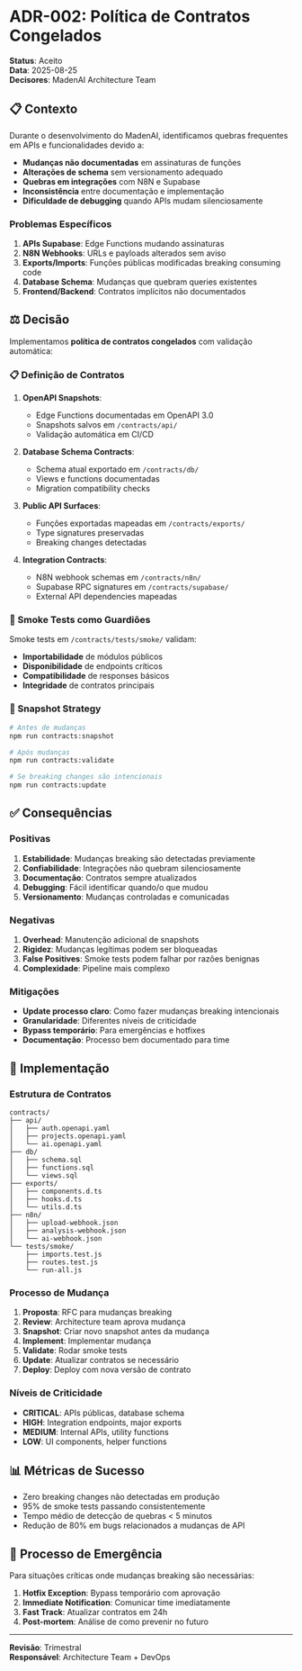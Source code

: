 # ADR-002: Política de Contratos Congelados

**Status**: Aceito  
**Data**: 2025-08-25  
**Decisores**: MadenAI Architecture Team

## 📋 Contexto

Durante o desenvolvimento do MadenAI, identificamos quebras frequentes em APIs e funcionalidades devido a:

- **Mudanças não documentadas** em assinaturas de funções
- **Alterações de schema** sem versionamento adequado
- **Quebras em integrações** com N8N e Supabase
- **Inconsistência** entre documentação e implementação
- **Dificuldade de debugging** quando APIs mudam silenciosamente

### Problemas Específicos

1. **APIs Supabase**: Edge Functions mudando assinaturas
2. **N8N Webhooks**: URLs e payloads alterados sem aviso
3. **Exports/Imports**: Funções públicas modificadas breaking consuming code
4. **Database Schema**: Mudanças que quebram queries existentes
5. **Frontend/Backend**: Contratos implícitos não documentados

## ⚖️ Decisão

Implementamos **política de contratos congelados** com validação automática:

### 📋 Definição de Contratos

1. **OpenAPI Snapshots**:
   - Edge Functions documentadas em OpenAPI 3.0
   - Snapshots salvos em `/contracts/api/`
   - Validação automática em CI/CD

2. **Database Schema Contracts**:
   - Schema atual exportado em `/contracts/db/`
   - Views e functions documentadas
   - Migration compatibility checks

3. **Public API Surfaces**:
   - Funções exportadas mapeadas em `/contracts/exports/`
   - Type signatures preservadas
   - Breaking changes detectadas

4. **Integration Contracts**:
   - N8N webhook schemas em `/contracts/n8n/`
   - Supabase RPC signatures em `/contracts/supabase/`
   - External API dependencies mapeadas

### 🧪 Smoke Tests como Guardiões

Smoke tests em `/contracts/tests/smoke/` validam:

- **Importabilidade** de módulos públicos
- **Disponibilidade** de endpoints críticos
- **Compatibilidade** de responses básicos
- **Integridade** de contratos principais

### 📸 Snapshot Strategy

```bash
# Antes de mudanças
npm run contracts:snapshot

# Após mudanças
npm run contracts:validate

# Se breaking changes são intencionais
npm run contracts:update
```

## ✅ Consequências

### Positivas

1. **Estabilidade**: Mudanças breaking são detectadas previamente
2. **Confiabilidade**: Integrações não quebram silenciosamente
3. **Documentação**: Contratos sempre atualizados
4. **Debugging**: Fácil identificar quando/o que mudou
5. **Versionamento**: Mudanças controladas e comunicadas

### Negativas

1. **Overhead**: Manutenção adicional de snapshots
2. **Rigidez**: Mudanças legítimas podem ser bloqueadas
3. **False Positives**: Smoke tests podem falhar por razões benignas
4. **Complexidade**: Pipeline mais complexo

### Mitigações

- **Update processo claro**: Como fazer mudanças breaking intencionais
- **Granularidade**: Diferentes níveis de criticidade
- **Bypass temporário**: Para emergências e hotfixes
- **Documentação**: Processo bem documentado para time

## 🔧 Implementação

### Estrutura de Contratos

```
contracts/
├── api/
│   ├── auth.openapi.yaml
│   ├── projects.openapi.yaml
│   └── ai.openapi.yaml
├── db/
│   ├── schema.sql
│   ├── functions.sql
│   └── views.sql
├── exports/
│   ├── components.d.ts
│   ├── hooks.d.ts
│   └── utils.d.ts
├── n8n/
│   ├── upload-webhook.json
│   ├── analysis-webhook.json
│   └── ai-webhook.json
└── tests/smoke/
    ├── imports.test.js
    ├── routes.test.js
    └── run-all.js
```

### Processo de Mudança

1. **Proposta**: RFC para mudanças breaking
2. **Review**: Architecture team aprova mudança
3. **Snapshot**: Criar novo snapshot antes da mudança
4. **Implement**: Implementar mudança
5. **Validate**: Rodar smoke tests
6. **Update**: Atualizar contratos se necessário
7. **Deploy**: Deploy com nova versão de contrato

### Níveis de Criticidade

- **CRITICAL**: APIs públicas, database schema
- **HIGH**: Integration endpoints, major exports
- **MEDIUM**: Internal APIs, utility functions
- **LOW**: UI components, helper functions

## 📊 Métricas de Sucesso

- Zero breaking changes não detectadas em produção
- 95% de smoke tests passando consistentemente
- Tempo médio de detecção de quebras < 5 minutos
- Redução de 80% em bugs relacionados a mudanças de API

## 🚨 Processo de Emergência

Para situações críticas onde mudanças breaking são necessárias:

1. **Hotfix Exception**: Bypass temporário com aprovação
2. **Immediate Notification**: Comunicar time imediatamente
3. **Fast Track**: Atualizar contratos em 24h
4. **Post-mortem**: Análise de como prevenir no futuro

---

**Revisão**: Trimestral  
**Responsável**: Architecture Team + DevOps